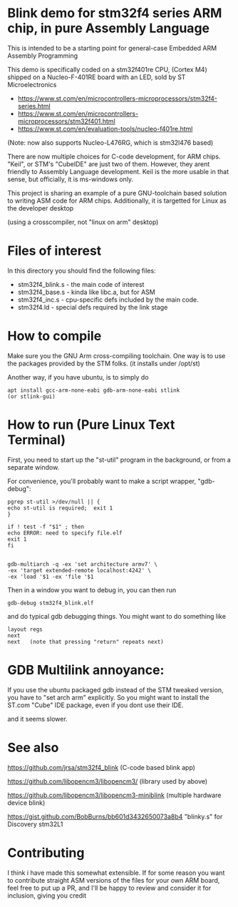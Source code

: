 # Blink demo for stm32f4 series ARM chip, in pure Assembly Language

This is intended to be a starting point for general-case 
Embedded ARM Assembly Programming

This demo is specifically coded on a stm32f401re CPU,
(Cortex M4)
shipped on a Nucleo-F-401RE board with an LED, sold by
ST Microelectronics
* https://www.st.com/en/microcontrollers-microprocessors/stm32f4-series.html
* https://www.st.com/en/microcontrollers-microprocessors/stm32f401.html
* https://www.st.com/en/evaluation-tools/nucleo-f401re.html

(Note: now also supports Nucleo-L476RG, which is stm32l476 based)

There are now multiple choices for C-code development, for ARM chips.
"Keil", or STM's "CubeIDE" are just two of them. However, they arent
friendly to Assembly Language development.
Keil is the more usable in that sense, but officially, it is ms-windows only.

This project is sharing an example of a pure GNU-toolchain based solution
to writing ASM code for ARM chips.
Additionally, it is targetted for Linux as the developer desktop

(using a crosscompiler, not "linux on arm" desktop)

# Files of interest

In this directory you should find the following files:

* stm32f4_blink.s - the main code of interest
* stm32f4_base.s  - kinda like libc.a, but for ASM
* stm32f4_inc.s   - cpu-specific defs included by the main code.
* stm32f4.ld      - special defs required by the link stage

# How to compile

Make sure you the GNU Arm cross-compiling toolchain.
One way is to use the packages provided by the STM folks.
(it installs under /opt/st)

Another way, if you have ubuntu, is to simply do

    apt install gcc-arm-none-eabi gdb-arm-none-eabi stlink
    (or stlink-gui)

# How to run (Pure Linux Text Terminal)

First, you need to start up the "st-util" program in the background,
or from a separate window.

For convenience, you'll probably want to make a script wrapper, "gdb-debug":
    
    pgrep st-util >/dev/null || {
    echo st-util is required;  exit 1
    }

    if ! test -f "$1" ; then
    echo ERROR: need to specify file.elf
    exit 1
    fi


    gdb-multiarch -q -ex 'set architecture armv7' \
	-ex 'target extended-remote localhost:4242' \
	-ex 'load '$1 -ex 'file '$1
	

Then in a window you want to debug in, you can then run

	gdb-debug stm32f4_blink.elf
	
and do typical gdb debugging things. You might want to do something like

	layout regs
	next
	next   (note that pressing "return" repeats next)




# GDB Multilink annoyance:

If you use the ubuntu packaged gdb instead of the STM tweaked version,
you have to "set arch arm" explicitly. So you might want to install the ST.com
"Cube" IDE package, even if you dont use their IDE.

and it seems slower.

# See also

https://github.com/jrsa/stm32f4_blink         (C-code based blink app)

https://github.com/libopencm3/libopencm3/     (library used by above)

https://github.com/libopencm3/libopencm3-miniblink  (multiple hardware device blink)

https://gist.github.com/BobBurns/bb601d3432650073a8b4  "blinky.s" for Discovery stm32L1


# Contributing

I think i have made this somewhat extensible.
If for some reason you want to contribute straight ASM versions of the files for 
your own ARM board, feel free to put up a PR, and I'll be happy to review and
consider it for inclusion, giving you credit

